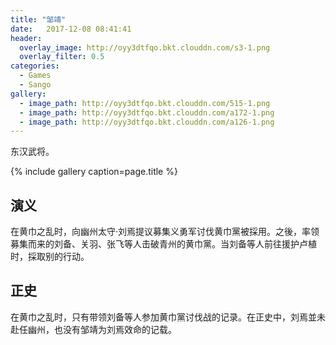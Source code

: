 ```yaml
---
title: "邹靖"
date:   2017-12-08 08:41:41
header:
  overlay_image: http://oyy3dtfqo.bkt.clouddn.com/s3-1.png
  overlay_filter: 0.5
categories:
  - Games
  - Sango
gallery:
  - image_path: http://oyy3dtfqo.bkt.clouddn.com/515-1.png
  - image_path: http://oyy3dtfqo.bkt.clouddn.com/a172-1.png
  - image_path: http://oyy3dtfqo.bkt.clouddn.com/a126-1.png
---
```


东汉武将。

{% include gallery caption=page.title %}

## 演义

在黄巾之乱时，向幽州太守·刘焉提议募集义勇军讨伐黄巾黨被採用。之後，率领募集而来的刘备、关羽、张飞等人击破青州的黄巾黨。当刘备等人前往援护卢植时，採取别的行动。

## 正史

在黄巾之乱时，只有带领刘备等人参加黄巾黨讨伐战的记录。在正史中，刘焉並未赴任幽州，也没有邹靖为刘焉效命的记载。